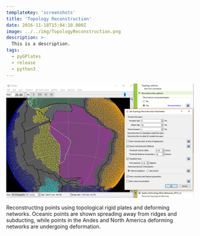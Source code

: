```yaml
---
templateKey: 'screenshots'
title: 'Topology Reconstruction'
date: 2016-11-18T15:04:10.000Z
image: ../../img/TopologyReconstruction.png
description: >-
  This is a description. 
tags:
  - pyGPlates
  - release
  - python3
---
```

![TopologyReconstruction](../../img/TopologyReconstruction.png)

Reconstructing points using topological rigid plates and deforming networks. Oceanic points are shown spreading away from ridges and subducting, while points in the Andes and North America deforming networks are undergoing deformation.
